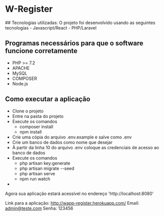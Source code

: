 <h1>W-Register</h1>
## Tecnologias utilizadas:
O projeto foi desenvolvido usando as seguintes tecnologias
- Javascript/React
- PHP/Laravel

## Programas necessários para que o software funcione corretamente

- PHP >= 7.2
- APACHE
- MySQL
- COMPOSER
- Node.js

## Como executar a aplicação

- Clone o projeto
- Entre na pasta do projeto
- Execute os comandos
    <ul>
        <li>composer install</li>
        <li>npm install</li>
    </ul>
- Crie uma cópia do arquivo .env.example e salve como .env
- Crie um banco de dados como nome que desejar
- À partir da linha 10 do arquivo .env coloque as credenciais de acesso ao banco de dados
- Execute os comandos
    <ul>
        <li>php artisan key:generate</li>
        <li>php artisan migrate --seed</li>
        <li>php artisan serve</li>
        <li>npm run watch</li>
    </ul>
- 
Agora sua aplicação estará acessível no endereço 'http://localhost:8080'

Link para a aplicação: http://wapp-register.herokuapp.com/
Email: admin@teste.com
Senha: 123456
